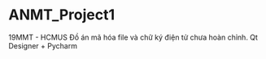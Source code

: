 # ANMT_Project1
19MMT - HCMUS
Đồ án mã hóa file và chữ ký điện tử chưa hoàn chỉnh.
Qt Designer + Pycharm
